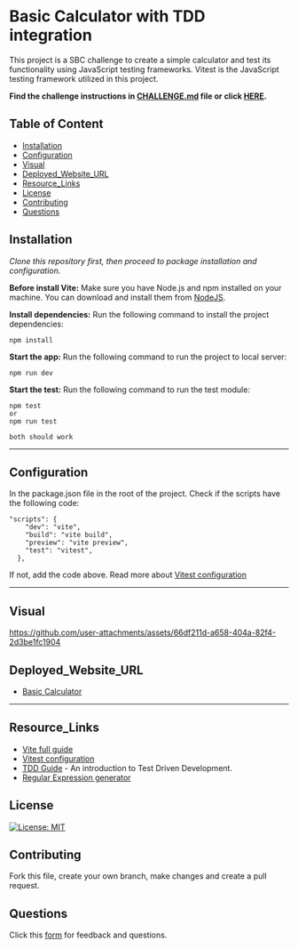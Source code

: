 

# Basic Calculator with TDD integration

This project is a SBC challenge to create a simple calculator and test its functionality using JavaScript testing frameworks. Vitest is the JavaScript testing framework utilized in this project.

**Find the challenge instructions in [CHALLENGE.md](./sbc-week5-npm-tdd/CHALLENGE.md) file or click [HERE](./sbc-week5-npm-tdd/CHALLENGE.md).**

## Table of Content

- [Installation](#Installation)
- [Configuration](#Configuration)
- [Visual](#Visual)
- [Deployed_Website_URL](#Deployed_Website_URL)
- [Resource_Links](#Resource_Links)
- [License](#License)
- [Contributing](#Contributing)
- [Questions](#Questions)


## Installation

_Clone this repository first, then proceed to package installation and configuration._

**Before install Vite:**
Make sure you have Node.js and npm installed on your machine. You can download and install them from [NodeJS](https://nodejs.org/).

**Install dependencies:** Run the following command to install the project dependencies:

```
npm install
```

**Start the app:** Run the following command to run the project to local server:

```
npm run dev

```
**Start the test:** Run the following command to run the test module:

```
npm test
or
npm run test

both should work
```

---

## Configuration

In the package.json file in the root of the project. Check if the scripts have the following code:

```
"scripts": {
    "dev": "vite",
    "build": "vite build",
    "preview": "vite preview",
    "test": "vitest",
  },
```

If not, add the code above. Read more about [Vitest configuration](https://vitest.dev/config/)

---

## Visual



https://github.com/user-attachments/assets/66df211d-a658-404a-82f4-2d3be1fc1904



## Deployed_Website_URL

- [Basic Calculator](https://sbc-week5-npm-tdd-tgly.vercel.app/)

---

## Resource_Links
- [Vite full guide](https://vite.dev/guide/)
- [Vitest configuration](https://vitest.dev/config/)
- [TDD Guide](https://www.freecodecamp.org/news/an-introduction-to-test-driven-development-c3a321bd2f2c/) - An introduction to Test Driven Development.
- [Regular Expression generator](https://regexr.com/)

## License

[![License: MIT](https://img.shields.io/badge/License-MIT-yellow.svg)](https://opensource.org/licenses/MIT)

## Contributing

Fork this file, create your own branch, make changes and create a pull request.


## Questions

Click this [form](https://feedback-form-mcc.netlify.app/) for feedback and questions.
